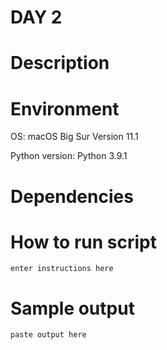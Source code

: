 
# DAY 2

# Description

# Environment
OS: macOS Big Sur Version 11.1

Python version:
Python 3.9.1

# Dependencies

# How to run script
```
enter instructions here
```

# Sample output
```
paste output here
```
